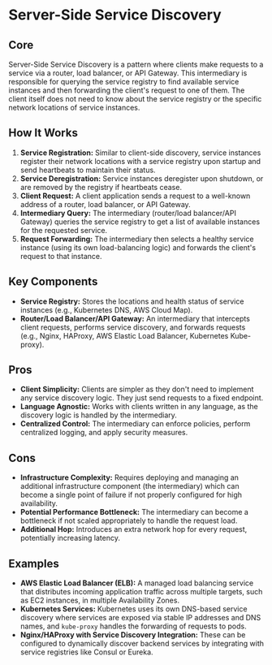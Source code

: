 # Server-Side Service Discovery

## Core

Server-Side Service Discovery is a pattern where clients make requests to a service via a router, load balancer, or API Gateway. This intermediary is responsible for querying the service registry to find available service instances and then forwarding the client's request to one of them. The client itself does not need to know about the service registry or the specific network locations of service instances.

## How It Works

1.  **Service Registration:** Similar to client-side discovery, service instances register their network locations with a service registry upon startup and send heartbeats to maintain their status.
2.  **Service Deregistration:** Service instances deregister upon shutdown, or are removed by the registry if heartbeats cease.
3.  **Client Request:** A client application sends a request to a well-known address of a router, load balancer, or API Gateway.
4.  **Intermediary Query:** The intermediary (router/load balancer/API Gateway) queries the service registry to get a list of available instances for the requested service.
5.  **Request Forwarding:** The intermediary then selects a healthy service instance (using its own load-balancing logic) and forwards the client's request to that instance.

## Key Components

-   **Service Registry:** Stores the locations and health status of service instances (e.g., Kubernetes DNS, AWS Cloud Map).
-   **Router/Load Balancer/API Gateway:** An intermediary that intercepts client requests, performs service discovery, and forwards requests (e.g., Nginx, HAProxy, AWS Elastic Load Balancer, Kubernetes Kube-proxy).

## Pros

-   **Client Simplicity:** Clients are simpler as they don't need to implement any service discovery logic. They just send requests to a fixed endpoint.
-   **Language Agnostic:** Works with clients written in any language, as the discovery logic is handled by the intermediary.
-   **Centralized Control:** The intermediary can enforce policies, perform centralized logging, and apply security measures.

## Cons

-   **Infrastructure Complexity:** Requires deploying and managing an additional infrastructure component (the intermediary) which can become a single point of failure if not properly configured for high availability.
-   **Potential Performance Bottleneck:** The intermediary can become a bottleneck if not scaled appropriately to handle the request load.
-   **Additional Hop:** Introduces an extra network hop for every request, potentially increasing latency.

## Examples

-   **AWS Elastic Load Balancer (ELB):** A managed load balancing service that distributes incoming application traffic across multiple targets, such as EC2 instances, in multiple Availability Zones.
-   **Kubernetes Services:** Kubernetes uses its own DNS-based service discovery where services are exposed via stable IP addresses and DNS names, and `kube-proxy` handles the forwarding of requests to pods.
-   **Nginx/HAProxy with Service Discovery Integration:** These can be configured to dynamically discover backend services by integrating with service registries like Consul or Eureka.
